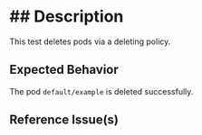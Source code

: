 # ## Description

This test deletes pods via a deleting policy.

## Expected Behavior

The pod `default/example` is deleted successfully.

## Reference Issue(s)
